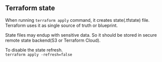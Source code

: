 ## Terraform state

When running `terraform apply` command, it creates state(.tfstate) file. Terraform uses it as single source of truth or blueprint.  

State files may endup with sensitive data. So it should be stored in secure remote state backend(S3 or Terraform Cloud).  

To disable the state refresh.  
`terraform apply -refresh=false`  
